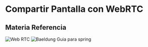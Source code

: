 # Compartir Pantalla con WebRTC

## Materia Referencia

![Web RTC](https://webrtc.org/getting-started/peer-connections)
![Baeldung Guia para spring](https://www.baeldung.com/webrtc)
